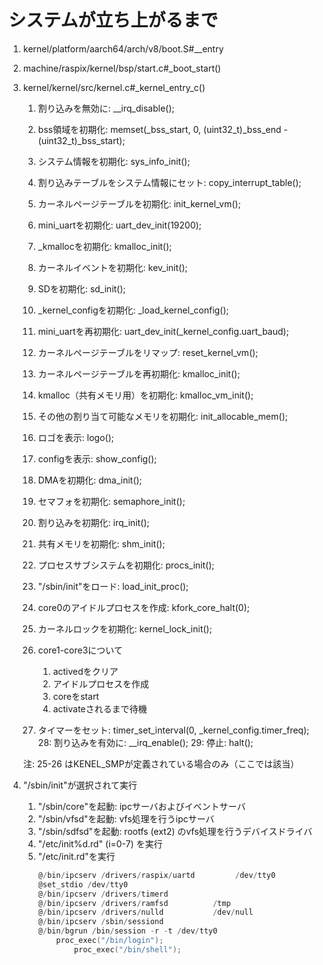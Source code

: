 # システムが立ち上がるまで

1. kernel/platform/aarch64/arch/v8/boot.S#__entry
2. machine/raspix/kernel/bsp/start.c#_boot_start()
3. kernel/kernel/src/kernel.c#_kernel_entry_c()

    1. 割り込みを無効に: __irq_disable();
    2. bss領域を初期化: memset(_bss_start, 0, (uint32_t)_bss_end - (uint32_t)_bss_start);
    3. システム情報を初期化: sys_info_init();
    4. 割り込みテーブルをシステム情報にセット: copy_interrupt_table();
    5. カーネルページテーブルを初期化: init_kernel_vm();
    6. mini_uartを初期化: uart_dev_init(19200);
    7. _kmallocを初期化: kmalloc_init();
    8. カーネルイベントを初期化: kev_init();
    9. SDを初期化: sd_init();
    10. _kernel_configを初期化: _load_kernel_config();
    11. mini_uartを再初期化: uart_dev_init(_kernel_config.uart_baud);
    12. カーネルページテーブルをリマップ: reset_kernel_vm();
    13. カーネルページテーブルを再初期化: kmalloc_init();
    14. kmalloc（共有メモリ用）を初期化: kmalloc_vm_init();
    15. その他の割り当て可能なメモリを初期化: init_allocable_mem();
    16. ロゴを表示: logo();
    17. configを表示: show_config();
    18. DMAを初期化: dma_init();
    19. セマフォを初期化: semaphore_init();
    20. 割り込みを初期化: irq_init();
    21. 共有メモリを初期化: shm_init();
    22. プロセスサブシステムを初期化: procs_init();
    23. "/sbin/init"をロード: load_init_proc();
    24. core0のアイドルプロセスを作成: kfork_core_halt(0);
    25. カーネルロックを初期化: kernel_lock_init();
    26. core1-core3について

        1. activedをクリア
        2. アイドルプロセスを作成
        3. coreをstart
        4. activateされるまで待機

    27. タイマーをセット: timer_set_interval(0, _kernel_config.timer_freq);
    28: 割り込みを有効に: __irq_enable();
    29: 停止: halt();

    注: 25-26 はKENEL_SMPが定義されている場合のみ（ここでは該当）

4. "/sbin/init"が選択されて実行

    1. "/sbin/core"を起動: ipcサーバおよびイベントサーバ
    2. "/sbin/vfsd"を起動: vfs処理を行うipcサーバ
    3. "/sbin/sdfsd"を起動: rootfs (ext2) のvfs処理を行うデバイスドライバ
    4. "/etc/init%d.rd" (i=0-7) を実行
    5. "/etc/init.rd"を実行
        ```c
        @/bin/ipcserv /drivers/raspix/uartd         /dev/tty0
        @set_stdio /dev/tty0
        @/bin/ipcserv /drivers/timerd
        @/bin/ipcserv /drivers/ramfsd          /tmp
        @/bin/ipcserv /drivers/nulld           /dev/null
        @/bin/ipcserv /sbin/sessiond
        @/bin/bgrun /bin/session -r -t /dev/tty0
            proc_exec("/bin/login");
                proc_exec("/bin/shell");
        ```